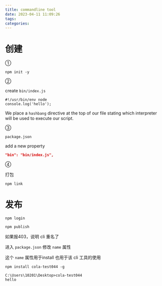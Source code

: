 ```yaml
---
title: commandline tool
date: 2023-04-11 11:09:26
tags:
categories:
---
```








# 创建

①

```
npm init -y
```



②

create `bin/index.js`

```
#!/usr/bin/env node
console.log('hello');
```

We place a `hashbang` directive at the top of our file stating which interpreter will be used to execute our script.





③

`package.json`

add a new property

```json
"bin": "bin/index.js",
```



④

打包

```
npm link
```





# 发布

```
npm login
```



```
npm publish
```

如果报403，说明 cli 重名了

进入 `package.json` 修改 `name` 属性



这个 `name` 属性用于install 也用于该 cli 工具的使用

```
npm install cola-test044 -g
```

```
C:\Users\10201\Desktop>cola-test044
hello
```
